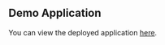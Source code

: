 ## Demo Application

You can view the deployed application [here]([https://vue-parfume.vercel.app/]).





